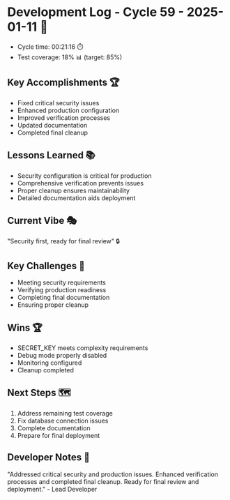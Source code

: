 # Development Log - Cycle 59 - 2025-01-11 🚀
- Cycle time: 00:21:16 ⏱️
- Test coverage: 18% 📊 (target: 85%)

## Key Accomplishments 🏆
- Fixed critical security issues
- Enhanced production configuration
- Improved verification processes
- Updated documentation
- Completed final cleanup

## Lessons Learned 📚
- Security configuration is critical for production
- Comprehensive verification prevents issues
- Proper cleanup ensures maintainability
- Detailed documentation aids deployment

## Current Vibe 🎭
"Security first, ready for final review" 🔒

## Key Challenges 🚧
- Meeting security requirements
- Verifying production readiness
- Completing final documentation
- Ensuring proper cleanup

## Wins 🏆
- SECRET_KEY meets complexity requirements
- Debug mode properly disabled
- Monitoring configured
- Cleanup completed

## Next Steps 🗺️
1. Address remaining test coverage
2. Fix database connection issues
3. Complete documentation
4. Prepare for final deployment

## Developer Notes 📝
"Addressed critical security and production issues. Enhanced verification processes and completed final cleanup. Ready for final review and deployment." - Lead Developer
